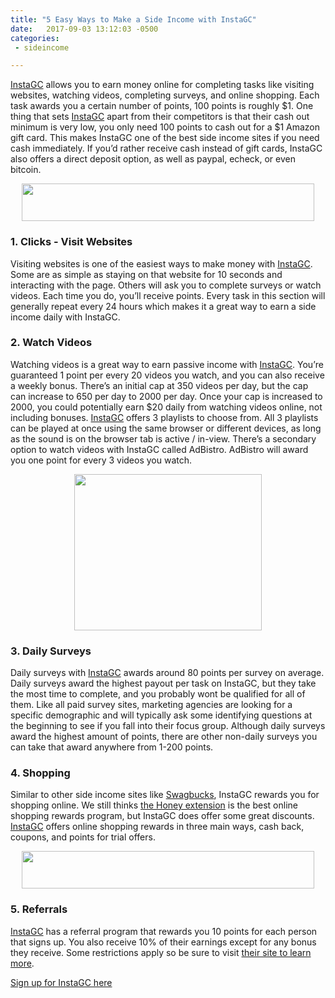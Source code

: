 ```yaml
---
title: "5 Easy Ways to Make a Side Income with InstaGC"
date:   2017-09-03 13:12:03 -0500
categories: 
 - sideincome

---
```



[InstaGC][InstaGC] allows you to earn money online for completing tasks like visiting websites, watching videos, completing surveys, and online shopping.   Each task awards you a certain number of points, 100 points is roughly $1.  One thing that sets [InstaGC][InstaGC] apart from their competitors is that their cash out minimum is very low, you only need 100 points to cash out for a $1 Amazon gift card.  This makes InstaGC one of the best side income sites if you need cash immediately.  If you’d rather receive cash instead of gift cards, InstaGC also offers a direct deposit option, as well as paypal, echeck, or even bitcoin.  

<center><a href="https://www.instagc.com/1708137"><img src="https://cdn.igcstc.com/s/banners/1708137/9.gif" width="468" height="60" /></a></center>

<h3>1. Clicks - Visit Websites</h3> 

Visiting websites is one of the easiest ways to make money with [InstaGC][InstaGC].  Some are as simple as staying on that website for 10 seconds and interacting with the page.   Others will ask you to complete surveys or watch videos.  Each time you do, you’ll receive points.  Every task in this section will generally repeat every 24 hours which makes it a great way to earn a side income daily with InstaGC.  

<h3>2. Watch Videos</h3>

Watching videos is a great way to earn passive income with [InstaGC][InstaGC].  You’re guaranteed 1 point per every 20 videos you watch, and you can also receive a weekly bonus.  There’s an initial cap at 350 videos per day, but the cap can increase to 650 per day to 2000 per day.  Once your cap is increased to 2000, you could potentially earn $20 daily from watching videos online, not including bonuses.  [InstaGC][InstaGC] offers  3 playlists to choose from.  All 3 playlists can be played at once using the same browser or different devices, as long as the sound is on the browser tab is active / in-view.  There’s a secondary option to watch videos with InstaGC called AdBistro.  AdBistro will award you one point for every 3 videos you watch.  

<center><a href="https://www.instagc.com/1708137"><img src="https://cdn.igcstc.com/s/banners/1708137/8.png" width="300" height="250" /></a></center>

<h3>3. Daily Surveys</h3>

Daily surveys with [InstaGC][InstaGC] awards around 80 points per survey on average.  Daily surveys award the highest payout per task on InstaGC, but they take the most time to complete, and you probably wont be qualified for all of them.  Like all paid survey sites, marketing agencies are looking for a specific demographic and will typically ask some identifying questions at the beginning to see if you fall into their focus group.  Although daily surveys award the highest amount of points, there are other non-daily surveys you can take that award anywhere from 1-200 points.  

<h3>4. Shopping</h3>

Similar to other side income sites like [Swagbucks][Swagbucks], InstaGC rewards you for shopping online.  We still thinks [the Honey extension][the Honey extension] is the best online shopping rewards program, but InstaGC does offer some great discounts.  [InstaGC][InstaGC] offers online shopping rewards in three main ways, cash back, coupons, and points for trial offers.  

<center><a href="https://www.instagc.com/1708137"><img src="https://cdn.igcstc.com/s/banners/1708137/10.gif" width="468" height="60" /></a></center>

<h3>5. Referrals</h3>

[InstaGC][InstaGC] has a referral program that rewards you 10 points for each person that signs up.  You also receive 10% of their earnings except for any bonus they receive.  Some restrictions apply so be sure to visit [their site to learn more][their site to learn more].  

[Sign up for InstaGC here][Sign up for InstaGC here]

[InstaGC]: https://www.instagc.com/gimmiemonies
[their site to learn more]: https://www.instagc.com/gimmiemonies
[Sign up for InstaGC here]: https://www.instagc.com/gimmiemonies
[Swagbucks]: http://gimmiemonies.com/sideincome/2017/08/29/Swagbucks-Review-2017-How-Much-Money-Can-You-Make.html
[the Honey extension]: http://gimmiemonies.com/deals/2017/09/02/Three-Ways-to-Make-and-Save-Money-with-the-Honey-App.html